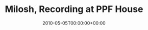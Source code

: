 ---
templateKey: event
guid: 089541e2-6eab-11ea-99c5-002590d1d1b0
date: 2010-05-05T00:00:00+00:00
eventTime: 'none'
title: Milosh, Recording at PPF House
artist: Milosh
city: Toronto
venue: Recording at PPF House
group: Tim Shia
---